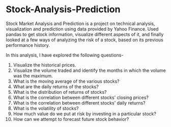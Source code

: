 # Stock-Analysis-Prediction
 Stock Market Analysis and Prediction is a project on technical analysis, visualization and prediction using data provided by Yahoo Finance. Used pandas to get stock information, visualize different aspects of it, and finally looked at a few ways of analyzing the risk of a stock, based on its previous performance history. 

In this analysis, I have explored the following questions-

1. Visualize the historical prices.
2. Visualize the volume traded and identify the months in which the volume was the maximum.
3. What is the moving average of the various stocks?
4. What are the daily returns of the stocks?
5. What is the distribution of returns of stocks?
6. What is the correlation between different stocks' closing prices?
7. What is the correlation between different stocks' daily returns?
8. What is the volatility of stocks? 
9. How much value do we put at risk by investing in a particular stock?
10. How can we attempt to forecast future stock behavior?

